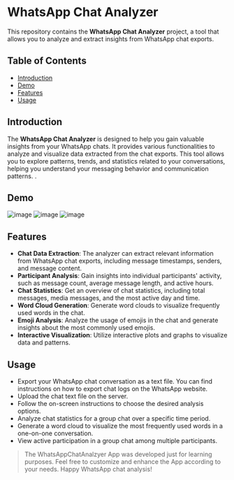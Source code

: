 # WhatsApp Chat Analyzer

This repository contains the **WhatsApp Chat Analyzer** project, a tool that allows you to analyze and extract insights from WhatsApp chat exports. 

## Table of Contents

- [Introduction](#introduction)
- [Demo](#demo)
- [Features](#features)
- [Usage](#usage)

## Introduction

The **WhatsApp Chat Analyzer** is designed to help you gain valuable insights from your WhatsApp chats. It provides various functionalities to analyze and visualize data extracted from the chat exports. This tool allows you to explore patterns, trends, and statistics related to your conversations, helping you understand your messaging behavior and communication patterns.
. 
## Demo
![image](https://github.com/Shuvambhagat/WhatsApp-Chat-Analzyer/assets/106560467/52404448-a2a5-43b4-bd6b-eec209fb1261)
![image](https://github.com/Shuvambhagat/WhatsApp-Chat-Analzyer/assets/106560467/c99fad69-9835-428a-9ca6-52a7c8a9530d)
![image](https://github.com/Shuvambhagat/WhatsApp-Chat-Analzyer/assets/106560467/68f1c47a-1b83-4c47-81a3-b119650132aa)



## Features

- **Chat Data Extraction**: The analyzer can extract relevant information from WhatsApp chat exports, including message timestamps, senders, and message content.
- **Participant Analysis**: Gain insights into individual participants' activity, such as message count, average message length, and active hours.
- **Chat Statistics**: Get an overview of chat statistics, including total messages, media messages, and the most active day and time.
- **Word Cloud Generation**: Generate word clouds to visualize frequently used words in the chat.
- **Emoji Analysis**: Analyze the usage of emojis in the chat and generate insights about the most commonly used emojis.
- **Interactive Visualization**: Utilize interactive plots and graphs to visualize data and patterns.



## Usage
- Export your WhatsApp chat conversation as a text file. You can find instructions on how to export chat logs on the WhatsApp website.
- Upload the chat text file on the server.
- Follow the on-screen instructions to choose the desired analysis options.
- Analyze chat statistics for a group chat over a specific time period.
- Generate a word cloud to visualize the most frequently used words in a one-on-one conversation.
- View active participation in a group chat among multiple participants.

> The WhatsAppChatAnalzyer App was developed just for learning purposes.
> Feel free to customize and enhance the App according to your needs. Happy WhatsApp chat analysis!
